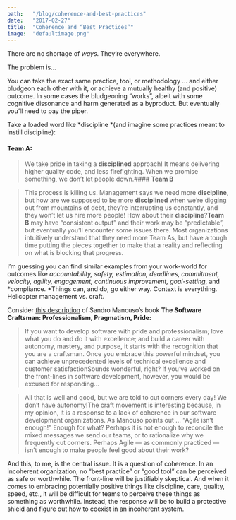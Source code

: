 ```yaml
---
path:	"/blog/coherence-and-best-practices"
date:	"2017-02-27"
title:	"Coherence and “Best Practices”"
image:	"defaultimage.png"
---
```


There are no shortage of *ways*. They’re everywhere.

The problem is…

You can take the exact same practice, tool, or methodology … and either bludgeon each other with it, or achieve a mutually healthy (and positive) outcome. In some cases the bludgeoning “works”, albeit with some cognitive dissonance and harm generated as a byproduct. But eventually you’ll need to pay the piper.

Take a loaded word like *discipline *(and imagine some practices meant to instill discipline):

#### **Team A:**


> We take pride in taking a **disciplined** approach! It means delivering higher quality code, and less firefighting. When we promise something, we don’t let people down.#### **Team B**


> This process is killing us. Management says we need more **discipline**, but how are we supposed to be more **disciplined** when we’re digging out from mountains of debt, they’re interrupting us constantly, and they won’t let us hire more people! How about their **discipline**?**Team B** may have “consistent output” and their work may be “predictable”, but eventually you’ll encounter some issues there. Most organizations intuitively understand that they need more Team As, but have a tough time putting the pieces together to make that a reality and reflecting on what is blocking that progress.

I’m guessing you can find similar examples from your work-world for outcomes like *accountability, safety, estimation, deadlines, commitment, velocity, agility, engagement, continuous improvement, goal-setting*, and *compliance. *Things can, and do, go either way. Context is everything. Helicopter management vs. craft.

Consider [this description](https://www.amazon.com/Software-Craftsman-Professionalism-Pragmatism-Robert/dp/0134052501) of Sandro Mancuso’s book **The Software Craftsman: Professionalism, Pragmatism, Pride:**


> If you want to develop software with pride and professionalism; love what you do and do it with excellence; and build a career with autonomy, mastery, and purpose, it starts with the recognition that you are a craftsman. Once you embrace this powerful mindset, you can achieve unprecedented levels of technical excellence and customer satisfactionSounds wonderful, right? If you’ve worked on the front-lines in software development, however, you would be excused for responding…


> All that is well and good, but we are told to cut corners every day! We don’t have autonomy!The craft movement is interesting because, in my opinion, it is a response to a lack of coherence in our software development organizations. As Mancuso points out … “Agile isn’t enough!” Enough for what? Perhaps it is not enough to reconcile the mixed messages we send our teams, or to rationalize why we frequently cut corners. Perhaps Agile — as commonly practiced — isn’t enough to make people feel good about their work?

And this, to me, is the central issue. It is a question of coherence. In an incoherent organization, no “best practice” or “good tool” can be perceived as safe or worthwhile. The front-line will be justifiably skeptical. And when it comes to embracing potentially positive things like discipline, care, quality, speed, etc., it will be difficult for teams to perceive these things as something as worthwhile. Instead, the response will be to build a protective shield and figure out how to coexist in an incoherent system.

